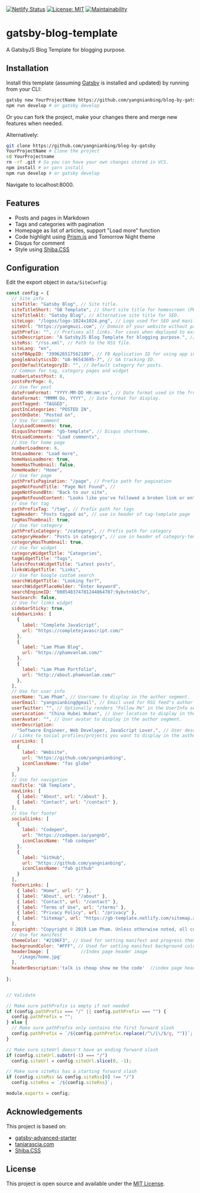 [![Netlify Status](https://api.netlify.com/api/v1/badges/89b8cdfb-af7f-48d5-863f-64fbbdfe8986/deploy-status)](https://app.netlify.com/sites/gb-template/deploys) [![License: MIT](https://img.shields.io/badge/License-MIT-blue.svg)](https://opensource.org/licenses/MIT) [![Maintainability](https://api.codeclimate.com/v1/badges/b23277cf6232a88f59ec/maintainability)](https://codeclimate.com/github/completejavascript/gatsby-blog-template/maintainability)

# gatsby-blog-template

A GatsbyJS Blog Template for blogging purpose.

## Installation

Install this template (assuming [Gatsby](https://github.com/gatsbyjs/gatsby/) is installed and updated) by running from your CLI:

```bash
gatsby new YourProjectName https://github.com/yangnianbing/blog-by-gatsby
npm run develop # or gatsby develop
```

Or you can fork the project, make your changes there and merge new features when needed.

Alternatively:

```bash
git clone https://github.com/yangnianbing/blog-by-gatsby
YourProjectName # Clone the project
cd YourProjectname
rm -rf .git # So you can have your own changes stored in VCS.
npm install # or yarn install
npm run develop # or gatsby develop 
```

Navigate to localhost:8000.

## Features

  * Posts and pages in Markdown
  * Tags and categories with pagination
  * Homepage as list of articles, support "Load more" function
  * Code highlight using [Prism.js](https://prismjs.com/) and Tomorrow Night theme
  * Disqus for comment
  * Style using [Shiba.CSS](https://github.com/completejavascript/shiba-css)

## Configuration

Edit the export object in `data/SiteConfig`:

```js
const config = {
  // Site info
  siteTitle: "Gatsby Blog", // Site title.
  siteTitleShort: "GB Template", // Short site title for homescreen (PWA). Preferably should be under 12 characters to prevent truncation.
  siteTitleAlt: "Gatsby Blog", // Alternative site title for SEO.
  siteLogo: "/logos/logo-1024x1024.png", // Logo used for SEO and manifest.
  siteUrl: "https://yangmuzi.com", // Domain of your website without pathPrefix.
  pathPrefix: "", // Prefixes all links. For cases when deployed to example.github.io/gatsby-advanced-starter/.
  siteDescription: "A GatsbyJS Blog Template for blogging purpose.", // Website description used for RSS feeds/meta description tag.
  siteRss: "/rss.xml", // Path to the RSS file.
  siteLang: "en",
  siteFBAppID: "399626517562189", // FB Application ID for using app insights
  googleAnalyticsID: "UA-96543695-7", // GA tracking ID.
  postDefaultCategoryID: "", // Default category for posts.
  // Common for tag, category pages and widget
  numberLatestPost: 8,
  postsPerPage: 6,
  // Use for post
  dateFromFormat: "YYYY-MM-DD HH:mm:ss", // Date format used in the frontmatter.
  dateFormat: "MMMM Do, YYYY", // Date format for display.
  postTagged: "TAGGED",
  postInCategories: "POSTED IN",
  postOnDate: "Posted on",
  // Use for comment
  lazyLoadComments: true,
  disqusShortname: "gb-template", // Disqus shortname.
  btnLoadComments: "Load comments",
  // Use for home page
  numberLoadmore: 6,
  btnLoadmore: "Load more",
  homeHasLoadmore: true,
  homeHasThumbnail: false,
  homeHeader: "Home",
  // Use for page
  pathPrefixPagination: "/page", // Prefix path for pagination
  pageNotFoundTitle: "Page Not Found", // 
  pageNotFoundBtn: "Back to our site",
  pageNotFoundContent: "Looks like you've followed a broken link or entered a URL that doesn't exist on this site.",
  // Use for tag
  pathPrefixTag: "/tag", // Prefix path for tags
  tagHeader: "Posts tagged as", // use in header of tag-template page
  tagHasThumbnail: true,
  // Use for category
  pathPrefixCategory: "/category", // Prefix path for category
  categoryHeader: "Posts in category", // use in header of category-template page
  categoryHasThumbnail: true,
  // Use for widget
  categoryWidgetTitle: "Categories",
  tagWidgetTitle: "Tags",
  latestPostsWidgetTitle: "Latest posts",
  linksWidgetTitle: "Links",
  // Use for Google custom search
  searchWidgetTitle: "Looking for?",
  searchWidgetPlaceHolder: "Enter keyword",
  searchEngineID: "008548374781244864787:9ybvtnkbt7o",
  hasSearch: false,
  // Use for links widget
  sidebarSticky: true,
  sidebarLinks: [
    {
      label: "Complete JavaScript",
      url: "https://completejavascript.com/"
    },
    {
      label: "Lam Pham Blog",
      url: "https://phamvanlam.com/"
    },
    {
      label: "Lam Pham Portfolio",
      url: "http://about.phamvanlam.com/"
    },
  ],
  // Use for user info
  userName: "Lam Pham", // Username to display in the author segment.
  userEmail: "yangnianbing@gmail", // Email used for RSS feed"s author segment
  userTwitter: "", // Optionally renders "Follow Me" in the UserInfo segment.
  userLocation: "China Hubei Wuhan", // User location to display in the author segment.
  userAvatar: "", // User avatar to display in the author segment.
  userDescription:
    "Software Engineer, Web Developer, JavaScript Lover.", // User description to display in the author segment.
  // Links to social profiles/projects you want to display in the author segment/navigation bar.
  userLinks: [
    {
      label: "Website",
      url: "https://github.com/yangnianbing",
      iconClassName: "fas globe"
    }
  ],
  // Use for navigation
  navTitle: "GB Template",
  navLinks: [
    { label: "About", url: "/about" },
    { label: "Contact", url: "/contact" },
  ],
  // Use for footer
  socialLinks: [
    { 
      label: "Codepen", 
      url: "https://codepen.io/yangnb", 
      iconClassName: "fab codepen" 
    },
    { 
      label: "GitHub",
      url: "https://github.com/yangnianbing",
      iconClassName: "fab github"
    }
  ],
  footerLinks: [
    { label: "Home", url: "/" },
    { label: "About", url: "/about" },
    { label: "Contact", url: "/contact" },
    { label: "Terms of Use", url: "/terms" },
    { label: "Privacy Policy", url: "/privacy" },
    { label: "Sitemap", url: "https://gb-template.netlify.com/sitemap.xml" },
  ],
  copyright: "Copyright © 2019 Lam Pham. Unless otherwise noted, all code MIT license.",
  // Use for manifest
  themeColor: "#2196F3", // Used for setting manifest and progress theme colors.
  backgroundColor: "#FFF", // Used for setting manifest background color.
  headerImage: [            //Index page header image
    '/image/home.jpg'
  ],
  headerDescription:'talk is cheap show me the code'  //index page header description
  
};


// Validate

// Make sure pathPrefix is empty if not needed
if (config.pathPrefix === "/" || config.pathPrefix === "") {
  config.pathPrefix = "";
} else {
  // Make sure pathPrefix only contains the first forward slash
  config.pathPrefix = `/${config.pathPrefix.replace(/^\/|\/$/g, "")}`;
}

// Make sure siteUrl doesn't have an ending forward slash
if (config.siteUrl.substr(-1) === "/")
  config.siteUrl = config.siteUrl.slice(0, -1);

// Make sure siteRss has a starting forward slash
if (config.siteRss && config.siteRss[0] !== "/")
  config.siteRss = `/${config.siteRss}`;

module.exports = config;
```

## Acknowledgements

This project is based on: 
  
  * [gatsby-advanced-starter](https://github.com/vagr9k/gatsby-advanced-starter/)
  * [taniarascia.com](https://github.com/taniarascia/taniarascia.com)
  * [Shiba.CSS](https://github.com/completejavascript/shiba-css)



## License

This project is open source and available under the [MIT License](https://github.com/completejavascript/gatsby-blog-template/blob/dev/LICENSE).